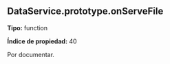 ## DataService.prototype.onServeFile

**Tipo:** function

**Índice de propiedad:** 40

Por documentar.



